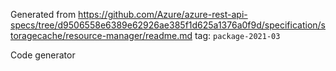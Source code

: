 Generated from https://github.com/Azure/azure-rest-api-specs/tree/d9506558e6389e62926ae385f1d625a1376a0f9d/specification/storagecache/resource-manager/readme.md tag: `package-2021-03`

Code generator 


